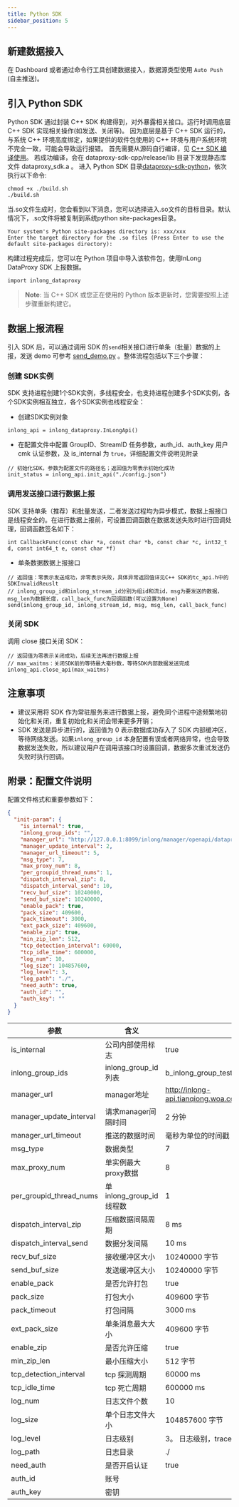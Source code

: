 ```yaml
---
title: Python SDK
sidebar_position: 5
---
```


## 新建数据接入
在 Dashboard 或者通过命令行工具创建数据接入，数据源类型使用 `Auto Push` (自主推送)。

## 引入 Python SDK
Python SDK 通过封装 C++ SDK 构建得到，对外暴露相关接口。运行时调用底层 C++ SDK 实现相关操作(如发送、关闭等)。
因为底层是基于 C++ SDK 运行的，与系统 C++ 环境高度绑定，如果提供的软件包使用的 C++ 环境与用户系统环境不完全一致，可能会导致运行报错。
首先需要从源码自行编译，见 [C++ SDK 编译使用](https://github.com/apache/inlong/tree/master/inlong-sdk/dataproxy-sdk-twins/dataproxy-sdk-cpp)。
若成功编译，会在 dataproxy-sdk-cpp/release/lib 目录下发现静态库文件 dataproxy_sdk.a 。
进入 Python SDK 目录[dataproxy-sdk-python](https://github.com/apache/inlong/tree/master/inlong-sdk/dataproxy-sdk-twins/dataproxy-sdk-python)，依次执行以下命令:
```shell
chmod +x ./build.sh
./build.sh
```
当.so文件生成时，您会看到以下消息，您可以选择进入.so文件的目标目录。默认情况下，.so文件将被复制到系统python site-packages目录。
```shell
Your system's Python site-packages directory is: xxx/xxx
Enter the target directory for the .so files (Press Enter to use the default site-packages directory):
```
构建过程完成后，您可以在 Python 项目中导入该软件包，使用InLong DataProxy SDK 上报数据。
```shell
import inlong_dataproxy
```
> **Note**: 当 C++ SDK 或您正在使用的 Python 版本更新时，您需要按照上述步骤重新构建它。

## 数据上报流程
引入 SDK 后，可以通过调用 SDK 的`send`相关接口进行单条（批量）数据的上报，发送 demo 可参考 [send_demo.py](https://git.woa.com/InLong/SyncWithGitHub/tree/internal-dev/inlong-sdk/dataproxy-sdk-twins/dataproxy-sdk-python/demo) 。整体流程包括以下三个步骤：

### 创建 SDK实例

SDK 支持进程创建1个SDK实例，多线程安全，也支持进程创建多个SDK实例，各个SDK实例相互独立，各个SDK实例也线程安全：
- 创建SDK实例对象

```
inlong_api = inlong_dataproxy.InLongApi()
```
- 在配置文件中配置 GroupID、StreamID 任务参数，auth_id、auth_key 用户 cmk 认证参数，及 is_internal 为 `true`，详细配置文件说明见附录

```
// 初始化SDK，参数为配置文件的路径名；返回值为零表示初始化成功
init_status = inlong_api.init_api("./config.json")
```
### 调用发送接口进行数据上报

SDK 支持单条（推荐）和批量发送，二者发送过程均为异步模式，数据上报接口是线程安全的。在进行数据上报前，可设置回调函数在数据发送失败时进行回调处理，回调函数签名如下：
```
int CallbackFunc(const char *a, const char *b, const char *c, int32_t d, const int64_t e, const char *f)
```
- 单条数据数据上报接口

```
// 返回值：零表示发送成功，非零表示失败，具体异常返回值详见C++ SDK的tc_api.h中的SDKInvalidReuslt
// inlong_group_id和inlong_stream_id分别为组id和流id，msg为要发送的数据，msg_len为数据长度，call_back_func为回调函数(可以设置为None)
send(inlong_group_id, inlong_stream_id, msg, msg_len, call_back_func)
```
### 关闭 SDK

调用 close 接口关闭 SDK：
```
// 返回值为零表示关闭成功，后续无法再进行数据上报
// max_waitms：关闭SDK前的等待最大毫秒数，等待SDK内部数据发送完成
inlong_api.close_api(max_waitms)
```
## 注意事项

- 建议采用将 SDK 作为常驻服务来进行数据上报，避免同个进程中途频繁地初始化和关闭，重复初始化和关闭会带来更多开销；
- SDK 发送是异步进行的，返回值为 0 表示数据成功存入了 SDK 内部缓冲区，等待网络发送。如果`inlong_group_id` 本身配置有误或者网络异常，也会导致数据发送失败，所以建议用户在调用该接口时设置回调，数据多次重试发送仍失败时执行回调。

## 附录：配置文件说明

配置文件格式和重要参数如下：

```json
{
  "init-param": {
    "is_internal": true,
    "inlong_group_ids": "",
    "manager_url": "http://127.0.0.1:8099/inlong/manager/openapi/dataproxy/getIpList",
    "manager_update_interval": 2,
    "manager_url_timeout": 5,
    "msg_type": 7,
    "max_proxy_num": 8,
    "per_groupid_thread_nums": 1,
    "dispatch_interval_zip": 8,
    "dispatch_interval_send": 10,
    "recv_buf_size": 10240000,
    "send_buf_size": 10240000,
    "enable_pack": true,
    "pack_size": 409600,
    "pack_timeout": 3000,
    "ext_pack_size": 409600,
    "enable_zip": true,
    "min_zip_len": 512,
    "tcp_detection_interval": 60000,
    "tcp_idle_time": 600000,
    "log_num": 10,
    "log_size": 104857600,
    "log_level": 3,
    "log_path": "./",
    "need_auth": true,
    "auth_id": "",
    "auth_key": ""
  }
}
```
|参数 |含义 |默认值 |
|----------|---------------------|------------------------------------------------------------------|
|is_internal |公司内部使用标志 |true |
|inlong_group_ids |inlong_group_id列表 |b_inlong_group_test_01, b_inlong_group_test_02 |
|manager_url |manager地址 |http://inlong-api.tianqiong.woa.com:8083/inlong/manager/openapi/dataproxy/getIpList |
|manager_update_interval |请求manager间隔时间 |2 分钟 |
|manager_url_timeout |推送的数据时间 |毫秒为单位的时间戳 |
|msg_type |数据类型 |7 |
|max_proxy_num |单实例最大proxy数据 |8 |
|per_groupid_thread_nums |单inlong_group_id线程数 |1 |
|dispatch_interval_zip |压缩数据间隔周期 |8 ms |
|dispatch_interval_send |数据分发间隔 |10 ms |
|recv_buf_size |接收缓冲区大小 |10240000 字节 |
|send_buf_size |发送缓冲区大小 |10240000 字节 |
|enable_pack |是否允许打包 |true |
|pack_size |打包大小 |409600 字节 |
|pack_timeout |打包间隔 |3000 ms |
|ext_pack_size |单条消息最大大小 |409600 字节 |
|enable_zip |是否允许压缩 |true |
|min_zip_len |最小压缩大小 |512 字节 |
|tcp_detection_interval |tcp 探测周期 |60000 ms |
|tcp_idle_time |tcp 死亡周期 |600000 ms |
|log_num |日志文件个数 |10 |
|log_size |单个日志文件大小 |104857600 字节 |
|log_level |日志级别 |3。 日志级别，trace(4)>debug(3)>info(2)>warn(1)>error(0) |
|log_path |日志目录 |./ |
|need_auth |是否开启认证 |true |
|auth_id |账号 | |
|auth_key |密钥 | |